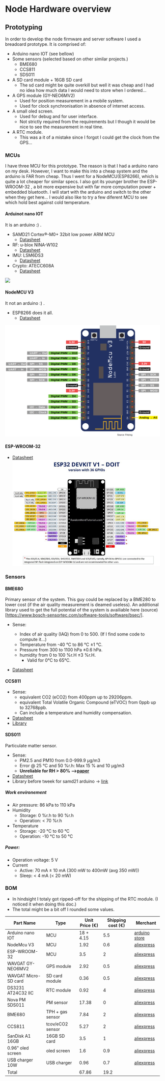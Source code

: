# Node Hardware overview

## Prototyping
In order to develop the node firmware and server software I used a breadoard prototype.
It is comprised of:

* Arduino nano IOT (see bellow)
* Some sensors (selected based on other similar projects.)
	* BME680
	* CCS811
	* SDS011
* A SD card module + 16GB SD card
	* The sd card might be quite overkill but well it was cheap and I had no idea how much data I would need to store when I ordered...
* A GPS module (GY-NEO6MV2)
	* Used for position measurement in a mobile system.
	* Used for clock synchronisation in absence of internet access.
* A small oled screen.
	* Used for debug and for user interface.
	* Not strictly required from the requirements but I though it would be nice to see the measurement in real time.
* A RTC module.
	* This was a it of a mistake since I forgot I could get the clock from the GPS...

### MCUs
I have three MCU for this prototype. 
The reason is that I had a arduino nano on my desk.
However, I want to make this into a cheap system and the arduino is FAR from cheap.
Thus I went for a NodeMCU(ESP8266), which is quite a lot cheaper for similar specs.
I also got its younger brother the ESP-WROOM-32 , a bit more expensive but with far more computation power + embedded bluetooth.
I will start with the arduino and switch to the other when they get here...
I would also like to try a few diferent MCU to see which hold best against cold temperature.

#### Arduinot nano IOT 
It is an arduino :) .

* SAMD21 Cortex®-M0+ 32bit low power ARM MCU
	* [Datasheet](https://content.arduino.cc/assets/mkr-microchip_samd21_family_full_datasheet-ds40001882d.pdf)
* RF: u-blox NINA-W102
	* [Datasheet](https://content.arduino.cc/assets/Arduino_NINA-W10_DataSheet_%28UBX-17065507%29.pdf)
* IMU: LSM6DS3
	* [Datasheet](https://content.arduino.cc/assets/st_imu_lsm6ds3_datasheet.pdf)
* Crypto: ATECC608A
	* [Datasheet](https://content.arduino.cc/assets/microchip_atecc608a_cryptoauthentication_device_summary_datasheet-DS40001977B.pdf)

![ ](https://content.arduino.cc/assets/Pinout-NANO33IoT_latest.png)

#### NodeMCU V3
It not an arduino :) .

* ESP8266 does it all.
	* [Datasheet](https://www.espressif.com/sites/default/files/documentation/0a-esp8266ex_datasheet_en.pdf)

![](img/NodeMCU_pinout.png)

#### ESP-WROOM-32

* [Datasheet](https://www.espressif.com/sites/default/files/documentation/esp32-wroom-32d_esp32-wroom-32u_datasheet_en.pdf)
![](img/esp32.jpg)

### Sensors

#### BME680
Primary sensor of the system.
This guy could be replaced by a BME280 to lower cost (if the air quality measurement is deamed useless).
An additional library used to get the full potential of the system is availiable here (source)[https://www.bosch-sensortec.com/software-tools/software/bsec/].

* Sense:
	* Index of air quality (IAQ) from 0 to 500. (If I find some code to compute it...)
	* Temperature from -40 °C to 86 °C ±1 °C.
	* Pressure from 300 to 1100 hPa ±0.6 hPa.
	* humidity from 0 to 100 %r.H ±3 %r.H.
		* Valid for 0°C to 65°C.

* [Datasheet](https://www.bosch-sensortec.com/media/boschsensortec/downloads/datasheets/bst-bme680-ds001.pdf)

#### CCS811
* Sense:
	* equivalent CO2 (eCO2) from 400ppm up to 29206ppm.
	* equivalent Total Volatile Organic Compound (eTVOC) from 0ppb up to 32768ppb.
	* Can include a temperature and humidity compensation.
* [Datasheet](https://www.mouser.fr/datasheet/2/588/CCS811_DS000459_7-00-1594304.pdf)
* [Library](https://github.com/adafruit/Adafruit_CCS811)

#### SDS011
Particulate matter sensor.

* Sense:  
	* PM2.5 and PM10 from 0.0-999.9 μg/m3
	* Error @ 25 °C and 50 %r.h: Max 15 % and 10 μg/m3
	* __Unreliable for RH > 80% -->[paper](https://www.researchgate.net/publication/330544166_Performance_Assessment_of_a_Low-Cost_PM25_Sensor_for_a_near_Four-Month_Period_in_Oslo_Norway)__
* [Datasheet](https://cdn-reichelt.de/documents/datenblatt/X200/SDS011-DATASHEET.pdf)
* Library before tweek for samd21 arduino -> [link](https://github.com/Silvan85/Nova_SDS011)

##### Work environement
* Air pressure: 86 kPa to 110 kPa
* Humidity
	* Storage: 0 %r.h to 90 %r.h
	* Operation: < 70 %r.h
* Temperature
	* Storage: -20 °C to 60 °C
	* Operation: -10 °C to 50 °C

##### Power:
* Operation voltage: 5 V 
* Current
	* Active: 70 mA ± 10 mA (300 mW to 400mW (avg 350 mW))
	* Sleep: < 4 mA (< 20 mW)

### BOM
* In hindsight I totaly got ripped-off for the shipping of the RTC module. (I noticed it when doing this doc.)
* The total might be a bit off I rounded some values. 


| Part Name            | Type             | Unit Price (€) | Shipping cost (€) | Merchant                                                                                           |
|----------------------|------------------|----------------|-------------------|----------------------------------------------------------------------------------------------------|
| Arduino nano IOT     | MCU              | 18 + 4.15      | 5.5               | [arduino store](https://store.arduino.cc/arduino-nano-33-iot-with-headers)                         |
| NodeMcu V3           | MCU              | 1.92           | 0.6               | [aliexpress](https://fr.aliexpress.com/item/32665100123.html?spm=a2g0s.9042311.0.0.27426c37SSNlwU) |
| ESP-WROOM-32         | MCU              | 3.5            | 2               | [aliexpress](https://fr.aliexpress.com/item/32665100123.html?spm=a2g0s.9042311.0.0.27426c37SSNlwU) |
| WAVGAT GY-NEO6MV2    | GPS module       | 2.92           | 0.5               | [aliexpress](https://fr.aliexpress.com/item/32836015224.html?spm=a2g0s.9042311.0.0.27426c37SSNlwU) |
| WAVGAT Micro-SD card | SD card module   | 0.36           | 0.5               | [aliexpress](https://fr.aliexpress.com/item/32523546123.html?spm=a2g0s.9042311.0.0.27426c37SSNlwU) |
| DS3231 AT24C32 IIC   | RTC module       | 0.92           | 4                 | [aliexpress](https://fr.aliexpress.com/item/2037934408.html?spm=a2g0s.9042311.0.0.27426c37SSNlwU)  |
| Nova PM SDS011       | PM sensor        | 17.38          | 0                 | [aliexpress](https://fr.aliexpress.com/item/32617788139.html?spm=a2g0s.9042311.0.0.27426c37SSNlwU) |
| BME680               | TPH + gas sensor | 7.84           | 2                 | [aliexpress](https://fr.aliexpress.com/item/32961416338.html?spm=a2g0s.9042311.0.0.27426c37SSNlwU) |
| CCS811               | tcov/eCO2 sensor | 5.27           | 2                 | [aliexpress](https://fr.aliexpress.com/item/33058004405.html?spm=a2g0s.9042311.0.0.27426c37SSNlwU) |
| SanDisk A1 16GB      | 16GB SD card     | 3.5            | 1                 | [aliexpress](https://fr.aliexpress.com/item/32984767921.html?spm=a2g0s.9042311.0.0.27426c37SSNlwU) |
| 0.96" oled screen    | oled screen      | 1.6            | 0.9               | [aliexpress](https://fr.aliexpress.com/item/32896971385.html?spm=a2g0s.9042311.0.0.27426c37SSNlwU) |
| USB charger 10W      | USB charger      | 0.96           | 0.7               | [aliexpress](https://fr.aliexpress.com/item/33047898868.html?spm=a2g0s.9042311.0.0.27426c37SSNlwU) |
| Total                |                  | 67.86          | 19.2              |                                                                                                    |

